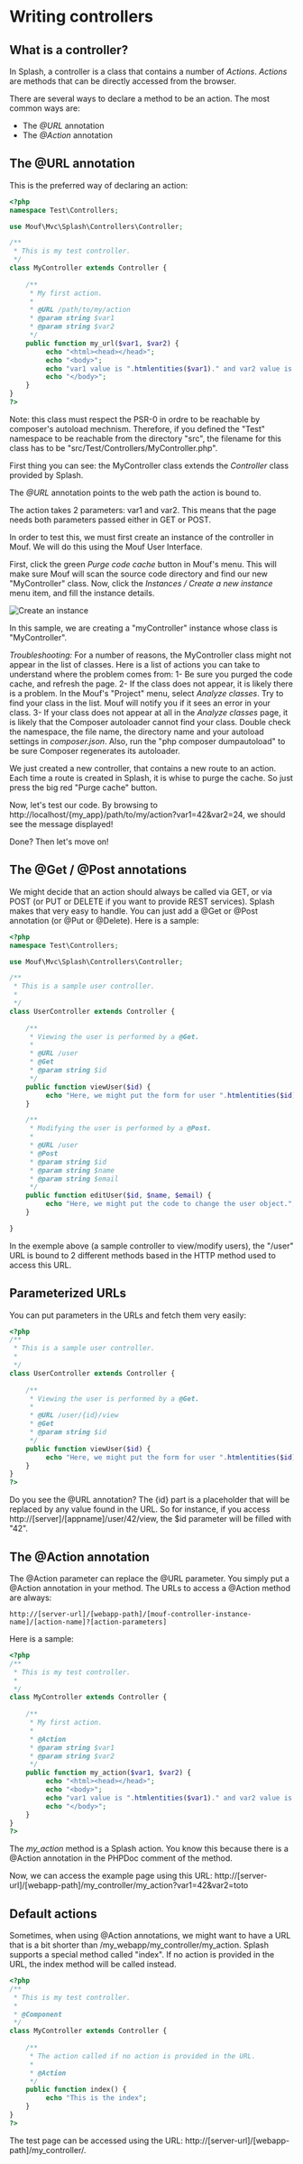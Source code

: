 Writing controllers
===================

What is a controller?
---------------------

In Splash, a controller is a class that contains a number of _Actions_.
_Actions_ are methods that can be directly accessed from the browser.

There are several ways to declare a method to be an action. The most common ways are:
 - The *@URL* annotation</li>
 - The *@Action* annotation</li>


The @URL annotation
-------------------

This is the preferred way of declaring an action:

```php
<?php
namespace Test\Controllers;

use Mouf\Mvc\Splash\Controllers\Controller;

/**
 * This is my test controller.
 */
class MyController extends Controller {
	
	/**
	 * My first action.
	 *
	 * @URL /path/to/my/action
	 * @param string $var1
	 * @param string $var2
	 */
	public function my_url($var1, $var2) {
		 echo "<html><head></head>";
		 echo "<body>";
		 echo "var1 value is ".htmlentities($var1)." and var2 value is ".htmlentities($var2);
		 echo "</body>";
	}
}
?>
```

Note: this class must respect the PSR-0 in ordre to be reachable by composer's autoload mechnism.
Therefore, if you defined the "Test" namespace to be reachable from the directory "src", 
the filename for this class has to be "src/Test/Controllers/MyController.php".

First thing you can see: the MyController class extends the *Controller* class provided by Splash.

The *@URL* annotation points to the web path the action is bound to.

The action takes 2 parameters: var1 and var2. This means that the page needs both parameters passed 
either in GET or POST.

In order to test this, we must first create an instance of the controller in Mouf.
We will do this using the Mouf User Interface.

First, click the green *Purge code cache* button in Mouf's menu. This will make sure Mouf will scan the source code
directory and find our new "MyController" class.
Now, click the *Instances / Create a new instance* menu item, and fill the instance details.

![Create an instance](https://raw.github.com/thecodingmachine/mvc.splash/4.0/doc/images/create_instance.png)

In this sample, we are creating a "myController" instance whose class is "MyController".

*Troubleshooting:* For a number of reasons, the MyController class might not appear in the list of classes.
Here is a list of actions you can take to understand where the problem comes from:
 1- Be sure you purged the code cache, and refresh the page.
 2- If the class does not appear, it is likely there is a problem. In the Mouf's "Project" menu, select *Analyze classes*. Try to find your class in the list. Mouf will notify you if it sees an error in your class. 
 3- If your class does not appear at all in the *Analyze classes* page, it is likely that the Composer autoloader cannot find your class. Double check the namespace, the file name, the directory name and your autoload settings in *composer.json*. Also, run the "php composer dumpautoload" to be sure Composer regenerates its autoloader.

We just created a new controller, that contains a new route to an action. Each time a route is created in Splash,
it is whise to purge the cache. So just press the big red "Purge cache" button.  

Now, let's test our code.
By browsing to http://localhost/{my_app}/path/to/my/action?var1=42&var2=24, we should see the message displayed!

Done? Then let's move on! 
 
The @Get / @Post annotations
----------------------------

We might decide that an action should always be called via GET, or via POST (or PUT or DELETE if you want to provide REST services).
Splash makes that very easy to handle. You can just add a @Get or @Post annotation (or @Put or @Delete). Here is a sample:

```php
<?php
namespace Test\Controllers;

use Mouf\Mvc\Splash\Controllers\Controller;

/**
 * This is a sample user controller.
 *
 */
class UserController extends Controller {
	
	/**
	 * Viewing the user is performed by a @Get.
	 *
	 * @URL /user
	 * @Get
	 * @param string $id
	 */
	public function viewUser($id) {
		 echo "Here, we might put the form for user ".htmlentities($id);
	}

	/**
	 * Modifying the user is performed by a @Post.
	 *
	 * @URL /user
	 * @Post
	 * @param string $id
	 * @param string $name
	 * @param string $email
	 */
	public function editUser($id, $name, $email) {
		 echo "Here, we might put the code to change the user object.";
	}

}
```

In the exemple above (a sample controller to view/modify users), the "/user" URL is bound to 2 different methods
based in the HTTP method used to access this URL.

Parameterized URLs
------------------

You can put parameters in the URLs and fetch them very easily:

```php
<?php
/**
 * This is a sample user controller.
 *
 */
class UserController extends Controller {
	
	/**
	 * Viewing the user is performed by a @Get.
	 *
	 * @URL /user/{id}/view
	 * @Get
	 * @param string $id
	 */
	public function viewUser($id) {
		 echo "Here, we might put the form for user ".htmlentities($id);
	}
}
?>
```

Do you see the @URL annotation? The {id} part is a placeholder that will be replaced by any value found in the URL.
So for instance, if you access http://[server]/[appname]/user/42/view, the $id parameter will be filled with "42". 

The @Action annotation
----------------------

The @Action parameter can replace the @URL parameter.
You simply put a @Action annotation in your method. The URLs to access a @Action method are always:

	http://[server-url]/[webapp-path]/[mouf-controller-instance-name]/[action-name]?[action-parameters]

Here is a sample:

```php
<?php
/**
 * This is my test controller.
 *
 */
class MyController extends Controller {
	
	/**
	 * My first action.
	 *
	 * @Action
	 * @param string $var1
	 * @param string $var2
	 */
	public function my_action($var1, $var2) {
		 echo "<html><head></head>";
		 echo "<body>";
		 echo "var1 value is ".htmlentities($var1)." and var2 value is ".htmlentities($var2);
		 echo "</body>";
	}
}
?>
```

The *my_action* method is a Splash action. You know this because there is a @Action annotation in the PHPDoc comment of the method.

Now, we can access the example page using this URL:
	http://[server-url]/[webapp-path]/my_controller/my_action?var1=42&var2=toto

Default actions
---------------

Sometimes, when using @Action annotations, we might want to have a URL that is a bit shorter than /my_webapp/my_controller/my_action.
Splash supports a special method called "index". If no action is provided in the URL, the index method will be called instead.

```php
<?php
/**
 * This is my test controller.
 *
 * @Component
 */
class MyController extends Controller {
	
	/**
	 * The action called if no action is provided in the URL.
	 *
	 * @Action
	 */
	public function index() {
		 echo "This is the index";
	}
}
?>
```

The test page can be accessed using the URL:
	http://[server-url]/[webapp-path]/my_controller/.

